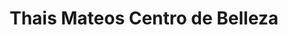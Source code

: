 ---
title: "Thais Mateos Centro de Belleza"
url: /medina-del-campo/thais-mateos-centro-de-belleza/
shop: peluquería
---